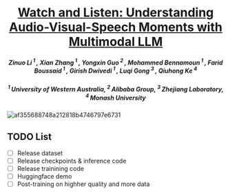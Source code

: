 <h1 align="center"> <a href="https://arxiv.org/pdf/2505.18110">Watch and Listen: Understanding Audio-Visual-Speech Moments with Multimodal LLM</a></h1>
<h5 align="center"> Zinuo Li<sup> 1 </sup>, Xian Zhang<sup> 1 </sup>, Yongxin Guo<sup> 2 </sup>, Mohammed Bennamoun<sup> 1 </sup>, Farid Boussaid<sup> 1 </sup>, Girish Dwivedi<sup> 1 </sup>, Luqi Gong<sup> 3 </sup>, Qiuhong Ke<sup> 4 </sup> </h5>
<h5 align="center">  <sup> 1 </sup>University of Western Australia, <sup> 2 </sup>Alibaba Group, <sup> 3 </sup>Zhejiang Laboratory, <sup> 4 </sup>Monash University </h5>

![af355688748a212818b4746797e6731](https://github.com/user-attachments/assets/fbc89818-b878-4efe-b72c-959f35db169e)

## TODO List
- [ ] Release dataset
- [ ] Release checkpoints & inference code
- [ ] Release trainining code
- [ ] Huggingface demo
- [ ] Post-training on highher quality and more data

